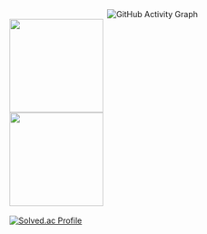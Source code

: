 <!-- 활동 그래프 -->
<div align="center">
  <img src="https://github-readme-activity-graph.vercel.app/graph?username=wjddl5&theme=react-dark" alt="GitHub Activity Graph" />
</div>

<!-- 통계 카드 + 언어 카드 -->
<div align="left">
  <img height="165" src="https://github-readme-stats.vercel.app/api?username=wjddl5&show_icons=true&theme=tokyonight&hide=contribs,prs" />
  <br/>
  <img height="165" src="https://github-readme-stats.vercel.app/api/top-langs/?username=wjddl5&layout=compact&card_width=420&theme=tokyonight" />
</div>

<br/>

<!-- 백준 티어 -->
<div align="left">
  <a href="https://solved.ac/wjddl5796">
    <img src="http://mazassumnida.wtf/api/v2/generate_badge?boj=wjddl5796" alt="Solved.ac Profile"/>
  </a>
</div>
